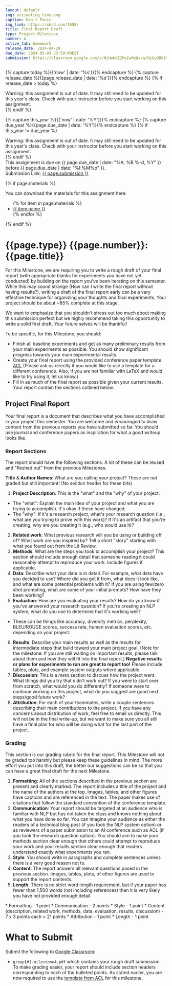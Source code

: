 ```yaml
---
layout: default
img: estimating_time.png
caption: Don't Panic
img_link: https://xkcd.com/1658/
title: Final Report Draft
type: Project Milestone
number: 4
active_tab: homework
release_date: 2024-04-20
due_date: 2024-05-03 23:59:00EST
submission: https://classroom.google.com/c/NjUwNDE2MzEwMzQx/a/NjUyODk1MTIxMTcz/details
---
```


<!-- Check whether the assignment is ready to release -->
{% capture today %}{{'now' | date: '%s'}}{% endcapture %}
{% capture release_date %}{{page.release_date | date: '%s'}}{% endcapture %}
{% if release_date > today %} 
<div class="alert alert-danger">
Warning: this assignment is out of date.  It may still need to be updated for this year's class.  Check with your instructor before you start working on this assignment.
</div>
{% endif %}
<!-- End of check whether the assignment is up to date -->


<!-- Check whether the assignment is up to date -->
{% capture this_year %}{{'now' | date: '%Y'}}{% endcapture %}
{% capture due_year %}{{page.due_date | date: '%Y'}}{% endcapture %}
{% if this_year != due_year %} 
<div class="alert alert-danger">
Warning: this assignment is out of date.  It may still need to be updated for this year's class.  Check with your instructor before you start working on this assignment.
</div>
{% endif %}
<!-- End of check whether the assignment is up to date -->


<div class="alert alert-info">
This assignment is due on {{ page.due_date | date: "%A, %B %-d, %Y" }} before {{ page.due_date | date: "%I:%M%p" }}. 
<br>Submission Link: <a href="{{page.submission}}">{{ page.submission }}</a>

</div>

{% if page.materials %}
<div class="alert alert-info">
You can download the materials for this assignment here:
<ul>
{% for item in page.materials %}
<li><a href="{{item.url}}">{{ item.name }}</a></li>
{% endfor %}
</ul>
</div>
{% endif %}


{{page.type}} {{page.number}}: {{page.title}}
=============================================================

For this Milestone, we are requiring you to write a rough draft of your final report (with appropriate blanks for experiments you have not yet conducted) by building on the report you've been iterating on this semester. While this may sound strange (How can I write the final report without having results?), writing a draft of the final report early can be a very effective technique for organizing your thoughts and final experiments. Your project should be about ~85% complete at this stage.

We want to emphasize that you shouldn't stress out too much about making this submission perfect but we highly recommend taking this opportunity to write a solid first draft. Your future selves will be thankful!

To be specific, for this Milestone, you should:
* Finish all baseline experiments and get as many preliminary results from your main experiments as possible. You should show significant progress towards your main experimental results.
* Create your final report using the provided conference paper template: [ACL](https://github.com/acl-org/acl-style-files) (Please ask us directly if you would like to use a template for a different conference. Also, if you are not familiar with LaTeX and would like to try using it, let us know.) 
* Fill in as much of the final report as possible given your current results. Your report contain the sections outlined below. 

## Project Final Report
Your final report is a document that describes what you have accomplished in your project this semester. You are welcome and *encouraged* to draw content from the previous reports you have submitted so far. You should use journal and conference papers as inspiration for what a good writeup looks like.

### Report Sections
The report should have the following sections. A lot of these can be reused and "fleshed out" from the previous Milestones.

__Title__ & __Author Names__: What are you calling your project? These are not graded but still important! (No section header for these bits)
1. __Project Description__: This is the "what" and the "why" of your project. 
 * The "what": Explain the main idea of your project and what you are trying to accomplish. It's okay if these have changed.
 * The "why": If it's a research project, what's your research question (i.e., what are you trying to prove with this work)? If it's an artifact that you're creating, why are you creating it (e.g., who would use it)?
2. __Related work__: What previous research will you be using or building off of? What work are you inspired by? Tell a short "story" starting with what you found out from the Lit Review.
3. __Methods__: What are the steps you took to accomplish your project? This section should include enough detail that someone reading it could reasonably attempt to reproduce your work. Include figures if applicable.
4. __Data__: Describe what your data is in detail. For example, what data have you decided to use? Where did you get it from, what does it look like, and what are some potential problems with it? If you are using few/zero shot prompting, what are some of your initial prompts? How have they been working?
5. __Evaluation__: How are you evaluating your results? How do you know if you've answered your research question? If you're creating an NLP system, what do you use to determine that it's working well?
  * These can be things like accuracy, diversity metrics, perplexity, BLEU/ROUGE scores, success rate, human evaluation scores, etc. depending on your project.
6. __Results__: Describe your main results as well as the results for intermediate steps that build toward your main project goal. (Note for the milestone: If you are still waiting on important results, please talk about them and how they will fit into the final report.) **Negative results or plans for experiments to run are great to report too!** Please include tables, plots, and example system outputs where applicable.
7. __Discussion__: This is a _meta_ section to discuss how the project went.
What things did you try that didn't work out? If you were to start over from scratch, what would you do differently? If someone were to continue working on this project, what do you suggest are good next steps/good future work?
8. __Attribution__: For each of your teammates, write a couple sentences describing their main contributions to the project. If you have any concerns about distribution of work, feel free to email us directly. This will not be in the final write-up, but we want to make sure you all still have a final plan for who will be doing what for the last part of the project.

### Grading
This section is our grading rubric for the final report. This Milestone will not be graded too harshly but please keep these guidelines in mind. The more effort you put into this draft, the better our suggestions can be so that you can have a great final draft for the next Milestone.

1. __Formatting__: All of the sections described in the previous section are present and clearly marked. The report includes a title of the project and the name of the authors at the top. Images, tables, and other figures have captions and are referenced in the text. The paper makes use of citations that follow the standard convention of the conference template.
2. __Communication__: Your report should be targeted at an audience who is familiar with NLP but has not taken the class and knows nothing about what you have done so far. You can imagine your audience as either the readers of a technical blog post (if you took the NLP system option) or as reviewers of a paper submission to an AI conference such as ACL (if you took the research question option). You should aim to make your methods section clear enough that others could attempt to reproduce your work and your results section clear enough that readers understand exactly what experiments you ran.
3. __Style__: You should write in paragraphs and complete sentences unless there is a very good reason not to.
4. __Content__: The report answers all relevant questions posed in the previous section. Images, tables, plots, of other figures are used to support the report contents.
5. __Length__: There is no strict word length requirement, but if your paper has fewer than 1,500 words (not including references) then it is very likely you have not provided enough detail.

<div class="alert alert-warning" markdown="1">
* Formatting - 1 point
* Communication - 2 points
* Style - 1 point
* Content (description, related work, methods, data, evaluation, results, discussion) - 7 x 3 points each =  21 points
* Attribution - 1 point
* Length - 1 point
</div>

# What to Submit
Submit the following to [Google Classroom]({{page.submission}}):
* `group[#]-milestone4.pdf` which contains your rough draft submission. To make grading easier, your report should include section headers corresponding to each of the bulleted points. As stated earlier, you are now required to use the [template from ACL](https://github.com/acl-org/acl-style-files) for this milestone.
